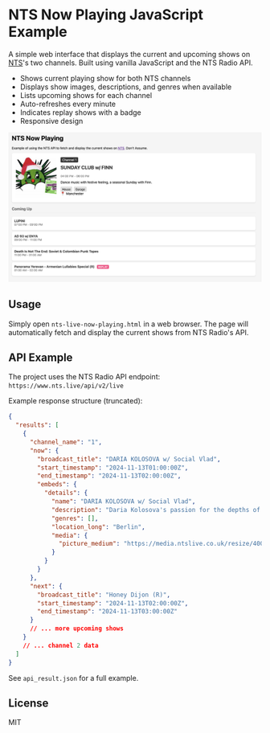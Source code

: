 # NTS Now Playing JavaScript Example

A simple web interface that displays the current and upcoming shows on [NTS](https://www.nts.live/)'s two channels. Built using vanilla JavaScript and the NTS Radio API.

- Shows current playing show for both NTS channels
- Displays show images, descriptions, and genres when available
- Lists upcoming shows for each channel
- Auto-refreshes every minute
- Indicates replay shows with a badge
- Responsive design


![Screenshot](screenshot.png)

## Usage

Simply open `nts-live-now-playing.html` in a web browser. The page will automatically fetch and display the current shows from NTS Radio's API.

## API Example

The project uses the NTS Radio API endpoint: `https://www.nts.live/api/v2/live`

Example response structure (truncated):

```json
{
  "results": [
    {
      "channel_name": "1",
      "now": {
        "broadcast_title": "DARIA KOLOSOVA w/ Social Vlad",
        "start_timestamp": "2024-11-13T01:00:00Z",
        "end_timestamp": "2024-11-13T02:00:00Z",
        "embeds": {
          "details": {
            "name": "DARIA KOLOSOVA w/ Social Vlad",
            "description": "Daria Kolosova's passion for the depths of electronic music have transformed into her striking versatility and proficiency as an artist. Welcome to her world.",
            "genres": [],
            "location_long": "Berlin",
            "media": {
              "picture_medium": "https://media.ntslive.co.uk/resize/400x400/0ab20d37-a879-4bd4-97b7-a3aa2c7445f0_1731369600.jpeg"
            }
          }
        }
      },
      "next": {
        "broadcast_title": "Honey Dijon (R)",
        "start_timestamp": "2024-11-13T02:00:00Z",
        "end_timestamp": "2024-11-13T03:00:00Z"
      }
      // ... more upcoming shows
    }
    // ... channel 2 data
  ]
}
```

See `api_result.json` for a full example.

## License

MIT
